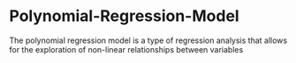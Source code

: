 # Polynomial-Regression-Model
The polynomial regression model is a type of regression analysis that allows for the exploration of non-linear relationships between variables
